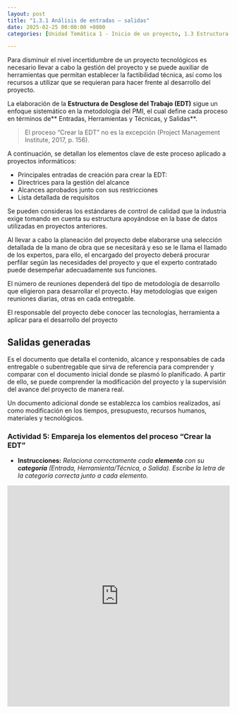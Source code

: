 ```yaml
---
layout: post
title: "1.3.1 Análisis de entradas – salidas"
date: 2025-02-25 00:00:00 +0800
categories: [Unidad Temática 1 - Inicio de un proyecto, 1.3 Estructura de desglose de trabajo]

---
```

Para disminuir el nivel incertidumbre de un proyecto tecnológicos es necesario llevar a cabo la gestión del proyecto y se puede auxiliar de herramientas que permitan establecer la factibilidad técnica, así como los recursos a utilizar que se requieran para hacer frente al desarrollo del proyecto.

La elaboración de la **Estructura de Desglose del Trabajo (EDT)** sigue un enfoque sistemático en la metodología del PMI, el cual define cada proceso en términos de** Entradas, Herramientas y Técnicas, y Salidas**. 

> El proceso “Crear la EDT” no es la excepción (Project Management Institute, 2017, p. 156).

A continuación, se detallan los elementos clave de este proceso aplicado a proyectos informáticos:

- Principales entradas de creación para crear la EDT: 
- Directrices para la gestión del alcance
- Alcances aprobados junto con sus restricciones
- Lista detallada de requisitos
 
Se pueden consideras los estándares de control de calidad que la industria exige tomando en cuenta su estructura apoyándose en la base de datos utilizadas en proyectos anteriores.

Al llevar a cabo la planeación del proyecto debe elaborarse una selección detallada de la mano de obra que se necesitará y eso se le llama el llamado de los expertos, para ello, el encargado del proyecto deberá procurar perfilar según las necesidades del proyecto y que el experto contratado puede desempeñar adecuadamente sus funciones.

El número de reuniones dependerá del tipo de metodología de desarrollo que eligieron para desarrollar el proyecto. Hay metodologías que exigen reuniones diarias, otras en cada entregable. 

El responsable del proyecto debe conocer las tecnologías, herramienta a aplicar para el desarrollo   del proyecto 

## Salidas generadas
Es el documento que detalla el contenido, alcance y responsables de cada entregable o subentregable que sirva de referencia para comprender y comparar con el documento inicial donde se plasmó lo planificado. A partir de ello, se puede comprender la modificación del proyecto y la supervisión del avance del proyecto de manera real.

Un documento adicional donde se establezca los cambios realizados, así como modificación en los tiempos, presupuesto, recursos humanos, materiales y tecnológicos.

### Actividad 5: Empareja los elementos del proceso “Crear la EDT”
- **Instrucciones:** _Relaciona correctamente cada **elemento** con su **categoría** (Entrada, Herramienta/Técnica, o Salida). Escribe la letra de la categoría correcta junto a cada elemento._

<iframe src="https://learningapps.org/watch?v=p1uuzxtoj25" style="border:0px;width:100%;height:500px" allowfullscreen="true" webkitallowfullscreen="true" mozallowfullscreen="true"></iframe>

